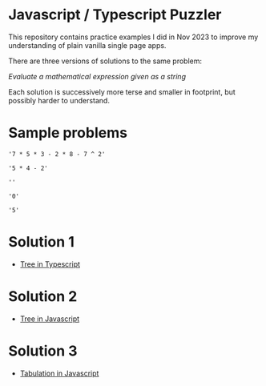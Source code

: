 # Javascript / Typescript Puzzler

This repository contains practice examples I did in Nov 2023 to 
improve my understanding of plain vanilla single page apps.

There are three versions of solutions to the same problem:

_Evaluate a mathematical expression given as a string_

Each solution is successively more terse and smaller in footprint, but
possibly harder to understand. 

# Sample problems

    '7 * 5 * 3 - 2 * 8 - 7 ^ 2'

    '5 * 4 - 2'

    ''

    '0'

    '5'

# Solution 1

* [Tree in Typescript](solution_1/README.md)

# Solution 2

* [Tree in Javascript](solution_2/README.md)

# Solution 3

* [Tabulation in Javascript](solution_3/README.md)
